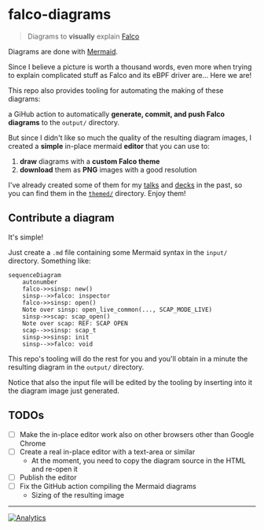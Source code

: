 # falco-diagrams

> Diagrams to **visually** explain [Falco](https://github.com/falcosecurity/falco)

Diagrams are done with [Mermaid](https://mermaid-js.github.io).

Since I believe a picture is worth a thousand words, even more when trying to explain complicated stuff as Falco and its eBPF driver are... Here we are!

This repo also provides tooling for automating the making of these diagrams:

a GiHub action to automatically **generate, commit, and push Falco diagrams** to the `output/` directory.

But since I didn't like so much the quality of the resulting diagram images, I created a **simple** in-place mermaid **editor** that you can use to:

1. **draw** diagrams with a **custom Falco theme**
2. **download** them as **PNG** images with a good resolution

I've already created some of them for my [talks](https://youtube.com/playlist?list=PL-YnLgW35W60wX9lhu6-a8ln4I9yfT1ug) and [decks](https://github.com/leodido/presentations) in the past, so you can find them in the [`themed/`](./themed) directory. Enjoy them!

## Contribute a diagram

It's simple!

Just create a `.md` file containing some Mermaid syntax in the `input/` directory. Something like:

```mermaid
sequenceDiagram
    autonumber
    falco->>sinsp: new()
    sinsp-->>falco: inspector
    falco->>sinsp: open()
    Note over sinsp: open_live_common(..., SCAP_MODE_LIVE)
    sinsp->>scap: scap_open()
    Note over scap: REF: SCAP OPEN
    scap-->>sinsp: scap_t
    sinsp->>sinsp: init
    sinsp-->>falco: void
```

This repo's tooling will do the rest for you and you'll obtain in a minute the resulting diagram in the `output/` directory.

Notice that also the input file will be edited by the tooling by inserting into it the diagram image just generated.

## TODOs

- [ ] Make the in-place editor work also on other browsers other than Google Chrome
- [ ] Create a real in-place editor with a text-area or similar
  - At the moment, you need to copy the diagram source in the HTML and re-open it
- [ ] Publish the editor
- [ ] Fix the GitHub action compiling the Mermaid diagrams
  - Sizing of the resulting image

---

[![Analytics](https://ga-beacon.appspot.com/UA-49657176-1/falco-diagrams)](https://github.com/igrigorik/ga-beacon)
